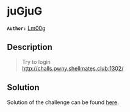 # juGjuG

**`Author:`** [Lm00g]()

## Description

> Try to login  
> http://challs.pwny.shellmates.club:1302/  






  





## Solution
Solution of the challenge can be found [here](solution/).
